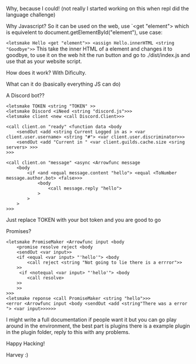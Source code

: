 Why, because I could!
(not really I started working on this when repl did the language challenge)

Why Javascript?
So it can be used on the web, use `<get "element"> which is equivelent to document.getElementById("element"), use case:

`
<letsmake Hello <get "element">>
<assign Hello.innerHTML <string "Goodbye">>
`
This take the inner HTML of a element and changes it to goodbye, to use it on the web hit the run button and go to ./dist/index.js and use that as your website script.

How does it work?
With Dificulty.

What can it do (basically everything JS can do)

A Discord bot??
```
<letsmake TOKEN <string "TOKEN" >>
<letsmake Discord <iNeed <string "discord.js">>>
<letsmake client <new <call Discord.Client>>>

<call client.on "ready" <function data <body 
    <sendOut <add <string Current Logged in as > <var client.user.username> <string "#"> <var client.user.discriminator>>>
    <sendOut <add "Current in " <var client.guilds.cache.size <sring servers> >>>
>>>

<call client.on "message" <async <Arrowfunc message 
    <body 
        <if <and <equal message.content "hello"> <equal <ToNumber message.author.bot> <false>>>
            <body 
                <call message.reply "hello">
            >
        >
    >
>>>
```

Just replace TOKEN with your bot token and you are good to go

Promises?
```
<letsmake PromiseMaker <Arrowfunc input <body
    <promise resolve reject <body
    <sendOut <var input>>
    <if <equal <var input> "'hello'"> <body
        <call reject <string "Not going to lie there is a errror">>
    >>
     <if <notequal <var input> "'hello'"> <body
        <call resolve>
    >>
    >>
>>>
<letsmake reponse <call PromiseMaker <string "hello">>>
<error <Arrowfunc input <body <sendOut <add <string"There was a error "> <var input>>>>>>
```
I might write a full documentation if people want it but you can go play around in the environment, the best part is plugins there is a example plugin in the plugin folder, reply to this with any problems.

Happy Hacking!

Harvey :)